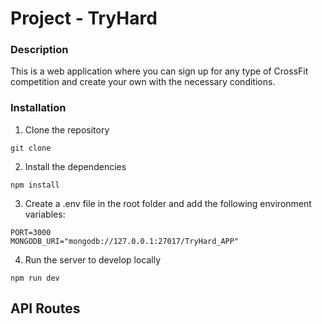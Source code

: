 # Project - TryHard #

### Description ###
This is a web application where you can sign up for any type of CrossFit competition and create your own with the necessary conditions.

### Installation ###
1. Clone the repository
```
git clone
```

2. Install the dependencies
```
npm install
```

3. Create a .env file in the root folder and add the following environment variables:
```
PORT=3000
MONGODB_URI="mongodb://127.0.0.1:27017/TryHard_APP"
```
4. Run the server to develop locally
```
npm run dev
```

## API Routes ##